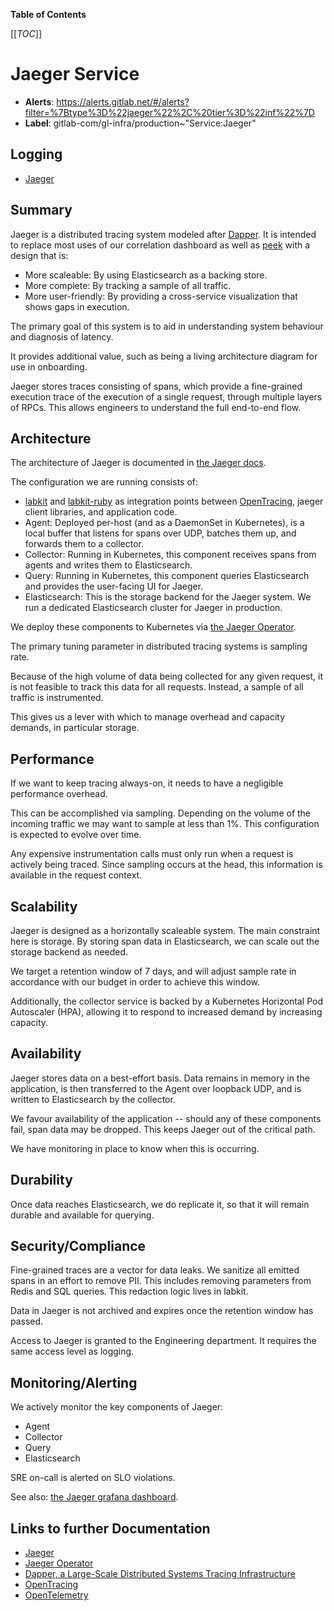 <!-- MARKER: do not edit this section directly. Edit services/service-catalog.yml then run scripts/generate-docs -->

**Table of Contents**

[[_TOC_]]

#  Jaeger Service
* **Alerts**: https://alerts.gitlab.net/#/alerts?filter=%7Btype%3D%22jaeger%22%2C%20tier%3D%22inf%22%7D
* **Label**: gitlab-com/gl-infra/production~"Service:Jaeger"

## Logging

* [Jaeger](TBD)

<!-- END_MARKER -->

## Summary

Jaeger is a distributed tracing system modeled after
[Dapper](https://research.google/pubs/pub36356/). It is intended to replace most
uses of our correlation dashboard as well as
[peek](https://github.com/peek/peek) with a design that is:

* More scaleable: By using Elasticsearch as a backing store.
* More complete: By tracking a sample of all traffic.
* More user-friendly: By providing a cross-service visualization that shows gaps
  in execution.

The primary goal of this system is to aid in understanding system behaviour and
diagnosis of latency.

It provides additional value, such as being a living architecture diagram for
use in onboarding.

Jaeger stores traces consisting of spans, which provide a fine-grained execution
trace of the execution of a single request, through multiple layers of RPCs.
This allows engineers to understand the full end-to-end flow.

## Architecture

The architecture of Jaeger is documented in [the Jaeger docs](https://www.jaegertracing.io/docs/latest/architecture/).

The configuration we are running consists of:

* [labkit](https://gitlab.com/gitlab-org/labkit) and
  [labkit-ruby](https://gitlab.com/gitlab-org/labkit-ruby) as integration points
  between [OpenTracing](https://opentracing.io/), jaeger client libraries, and
  application code.
* Agent: Deployed per-host (and as a DaemonSet in Kubernetes), is a local buffer
  that listens for spans over UDP, batches them up, and forwards them to a
  collector.
* Collector: Running in Kubernetes, this component receives spans from agents
  and writes them to Elasticsearch.
* Query: Running in Kubernetes, this component queries Elasticsearch and
  provides the user-facing UI for Jaeger.
* Elasticsearch: This is the storage backend for the Jaeger system. We run a
  dedicated Elasticsearch cluster for Jaeger in production.

We deploy these components to Kubernetes via
[the Jaeger Operator](https://www.jaegertracing.io/docs/latest/operator/).

The primary tuning parameter in distributed tracing systems is sampling rate.

Because of the high volume of data being collected for any given request, it is
not feasible to track this data for all requests. Instead, a sample of all
traffic is instrumented.

This gives us a lever with which to manage overhead and capacity demands, in
particular storage.

## Performance

If we want to keep tracing always-on, it needs to have a negligible performance
overhead.

This can be accomplished via sampling. Depending on the volume of the incoming
traffic we may want to sample at less than 1%. This configuration is expected
to evolve over time.

Any expensive instrumentation calls must only run when a request is actively
being traced. Since sampling occurs at the head, this information is available
in the request context.

## Scalability

Jaeger is designed as a horizontally scaleable system. The main constraint here
is storage. By storing span data in Elasticsearch, we can scale out the storage
backend as needed.

We target a retention window of 7 days, and will adjust sample rate in
accordance with our budget in order to achieve this window.

Additionally, the collector service is backed by a Kubernetes Horizontal Pod
Autoscaler (HPA), allowing it to respond to increased demand by increasing
capacity.

## Availability

Jaeger stores data on a best-effort basis. Data remains in memory in the
application, is then transferred to the Agent over loopback UDP, and is written
to Elasticsearch by the collector.

We favour availability of the application -- should any of these components
fail, span data may be dropped. This keeps Jaeger out of the critical path.

We have monitoring in place to know when this is occurring.

## Durability

Once data reaches Elasticsearch, we do replicate it, so that it will remain
durable and available for querying.

## Security/Compliance

Fine-grained traces are a vector for data leaks. We sanitize all emitted spans
in an effort to remove PII. This includes removing parameters from Redis and
SQL queries. This redaction logic lives in labkit.

Data in Jaeger is not archived and expires once the retention window has passed.

Access to Jaeger is granted to the Engineering department. It requires the same
access level as logging.

## Monitoring/Alerting

We actively monitor the key components of Jaeger:

* Agent
* Collector
* Query
* Elasticsearch

SRE on-call is alerted on SLO violations.

See also: [the Jaeger grafana
dashboard](https://dashboards.gitlab.net/d/jaeger-main/jaeger-overview).

## Links to further Documentation

* [Jaeger](https://www.jaegertracing.io/docs/latest/)
* [Jaeger Operator](https://www.jaegertracing.io/docs/latest/operator/)
* [Dapper, a Large-Scale Distributed Systems Tracing Infrastructure](https://research.google/pubs/pub36356/)
* [OpenTracing](https://opentracing.io/)
* [OpenTelemetry](https://opentelemetry.io/)
